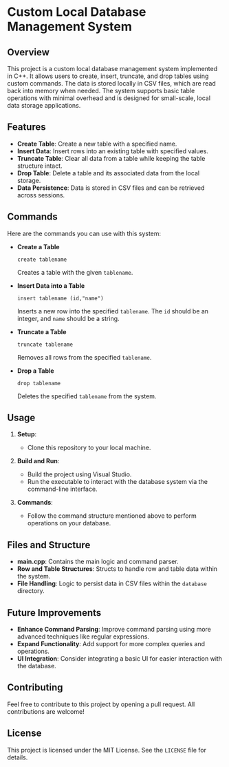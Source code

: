 # Custom Local Database Management System

## Overview

This project is a custom local database management system implemented in C++. It allows users to create, insert, truncate, and drop tables using custom commands. The data is stored locally in CSV files, which are read back into memory when needed. The system supports basic table operations with minimal overhead and is designed for small-scale, local data storage applications.

## Features

- **Create Table**: Create a new table with a specified name.
- **Insert Data**: Insert rows into an existing table with specified values.
- **Truncate Table**: Clear all data from a table while keeping the table structure intact.
- **Drop Table**: Delete a table and its associated data from the local storage.
- **Data Persistence**: Data is stored in CSV files and can be retrieved across sessions.

## Commands

Here are the commands you can use with this system:

- **Create a Table**
  ```
  create tablename
  ```
  Creates a table with the given `tablename`.

- **Insert Data into a Table**
  ```
  insert tablename (id,"name")
  ```
  Inserts a new row into the specified `tablename`. The `id` should be an integer, and `name` should be a string.

- **Truncate a Table**
  ```
  truncate tablename
  ```
  Removes all rows from the specified `tablename`.

- **Drop a Table**
  ```
  drop tablename
  ```
  Deletes the specified `tablename` from the system.

## Usage

1. **Setup**:
   - Clone this repository to your local machine.
    
2. **Build and Run**:
   - Build the project using Visual Studio.
   - Run the executable to interact with the database system via the command-line interface.

3. **Commands**:
   - Follow the command structure mentioned above to perform operations on your database.

## Files and Structure

- **main.cpp**: Contains the main logic and command parser.
- **Row and Table Structures**: Structs to handle row and table data within the system.
- **File Handling**: Logic to persist data in CSV files within the `database` directory.

## Future Improvements

- **Enhance Command Parsing**: Improve command parsing using more advanced techniques like regular expressions.
- **Expand Functionality**: Add support for more complex queries and operations.
- **UI Integration**: Consider integrating a basic UI for easier interaction with the database.

## Contributing

Feel free to contribute to this project by opening a pull request. All contributions are welcome!

## License

This project is licensed under the MIT License. See the `LICENSE` file for details.
